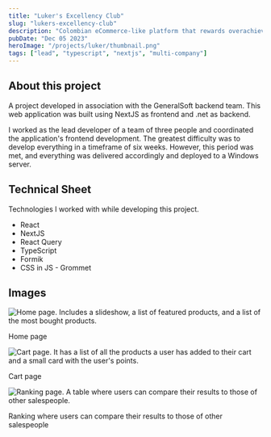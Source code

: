 ```yaml
---
title: "Luker's Excellency Club"
slug: "lukers-excellency-club"
description: "Colombian eCommerce-like platform that rewards overachieving salespeople."
pubDate: "Dec 05 2023"
heroImage: "/projects/luker/thumbnail.png"
tags: ["lead", "typescript", "nextjs", "multi-company"]
---
```


## About this project

A project developed in association with the GeneralSoft backend team. This web application was built using NextJS as frontend and .net as backend.

I worked as the lead developer of a team of three people and coordinated the application's frontend development. The greatest difficulty was to develop everything in a timeframe of six weeks. However, this period was met, and everything was delivered accordingly and deployed to a Windows server.

## Technical Sheet

Technologies I worked with while developing this project.

- React
- NextJS
- React Query
- TypeScript
- Formik
- CSS in JS - Grommet

## Images

![Home page. Includes a slideshow, a list of featured products, and a list of the most bought products.](/projects/luker/luker-2-home.png)

Home page

![Cart page. It has a list of all the products a user has added to their cart and a small card with the user's points.](/projects/luker/luker-4-cart.png)

Cart page

![Ranking page. A table where users can compare their results to those of other salespeople.](/projects/luker/luker-5-ranking.png)

Ranking where users can compare their results to those of other salespeople